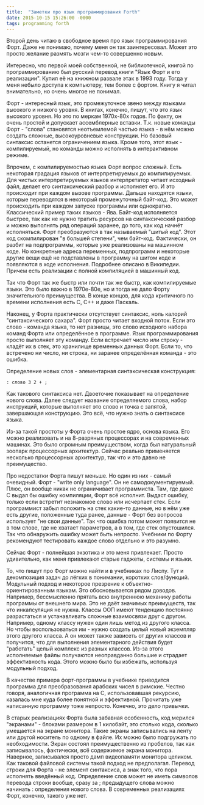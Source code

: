 ```yaml
---
title:  "Заметки про язык программирования Forth"
date: 2015-10-15 15:26:00 -0000
tags: programming forth
---
```


Второй день читаю в свободное время про язык программирования Форт. Даже не понимаю, почему меня он так заинтересовал. Может это просто желание размять мозги чем-то совершенно новым. 

Интересно, что первой моей собственной, не библиотечной, книгой по программированию был русский перевод книги "Язык Форт и его реализации". Купил её на книжном развале этак в 1993 году. Тогда у меня небыло доступа к компьютеру, тем более с фортом. Книгу я читал внимательно, но очень многое не понимал. 

Форт - интересный язык, это промежуточное звено между языками высокого и низкого уровня. В книгах, конечно, пишут, что это язык высокого уровня. Но это по меркам 1970х-80х годов. По факту, он очень простой и допускает ассемблерные вставки. Т.к. новые команды Форт - "слова" становятся неотъемлемой частью языка - в нём можно создать сложные, высокоуровневые конструкции. Но базовый синтаксис останется ограничением языка. Кроме того, этот язык - компилируемый, но команды можно исполнять в интерактивном режиме. 

Впрочем, с компилируемостью языка Форт вопрос сложный. Есть некоторая градация языков от интерпретируемых до компилируемых. Для чистых интерпретируемых языков интерпретатор читает исходный файл, делает его синтаксический разбор и исполняет его. И это происходит при каждом вызове программы. Дальше находятся языки, которые переводятся в некоторый промежуточный байт-код. Это может происходить при каждом запуске программы или однократно. Классический пример таких языков - Ява. Байт-код исполняется быстрее, так как не нужно тратить ресурсов на синтаксический разбор и можно выполнять ряд операций заранее, до того, как код начнёт исполняться. Форт преобразуются в так называемый "шитый код". Этот код скомпилирован "в большей степени", чем байт-код. Фактически, он разбит на подпрограммы, которые уже реализованы на машинном коде. Но конкретные адреса переменных, подпрограмм и некоторые другие вещи ещё не подставлены в программу на шитом коде и появляются в ходе исполнения. Подробнее описано в Википедии. Причем есть реализации с полной компиляцией в машинный код. 

Так что Форт так же быстр или почти так же быстр, как компилируемые языки. Это было важно в 1970е-80е, но и тогда не дало Форту значительного преимущества. В конце концов, для кода критичного по времени исполнения есть C, C++ и даже Паскаль. 

Наконец, у Форта практически отсутствует синтаксис, ноль калорий "синтаксического сахара". Форт просто читает входной поток. Если это слово - команда языка, то нет разницы, это слово исходного набора команд Форта или определённое в программе. Язык программирования просто выполняет эту команду. Если встречает число или строку - кладёт их в стек, это хранилище временных данных Форт. Если то, что встречено ни число, ни строка, ни заранее определённая команда - это ошибка.

Определение новых слов - элементарная синтаксическая конструкция:

    : слово 3 2 + ;

Как такового синтаксиса нет. Двоеточие показывает на определение нового слова. Далее следует название определяемого слова, набор инструкций, которые выполняет это слово и точка с запятой, завершающая конструкцию. Это всё, что нужно знать о синтаксисе языка.

Из-за такой простоты у Форта очень простое ядро, основа языка. Его можно реализовать и на 8-разряных процессорах и на современных машинах. Это было огромным преимуществом, когда был натуральный зоопарк процессорных архитектур. Сейчас реально применяется несколько процессорных архитектур, так что и это давно не преимущество.

Про недостатки Форта пишут меньше. Но один из них - самый очевидный. Форт - "write only language". Он не самодокументируемый. Плюс, он вообще никак не ограничивает программиста. Там, где даже С выдал бы ошибку компиляции, Форт всё исполнит. Выдаст ошибку, только если встретит незнакомое слово или исчерпает стек. Если программист забыл положить на стек какие-то данные, но в нём уже есть другие, положенные туда ранее, данные - Форт без вопросов использует "не свои данные". Так что ошибка потом может появится не в том слове, где не хватает параметров, а в том, где стек опустошился. Так что обнаружить ошибку может быть непросто. Учебники по Форту рекомендуют тестировать каждое слово отдельно и это разумно.

Сейчас Форт - полнейшая экзотика и это меня привлекает. Просто удивительно, как меня привлекают старые гаджеты, системы и языки.

То, что пишут про Форт можно найти и в учебниках по Лиспу. Тут и декомпозиция задач до лёгких в понимании, коротких слов/функций. Модульный подход и некоторое презрение к объектно-ориентированным языкам. Это обосновывается рядом доводов. Например, бессмысленно прятать всю внутреннюю механику работы программы от внешнего мира. Это не даёт значимых преимуществ, так что инкапсуляция не нужна. Классы ООП имеют тенденцию постоянно разрастаться и устанавливать сложные взаимосвязи друг с другом. Например, одному классу нужен один лишь метод из другого класса. Но чтобы воспользоваться им - нужно создать целый новый экземпляр этого другого класса. А он может также зависеть от других классов и получится, что для выполнения элементарного действия будет "работать" целый комплекс из разных классов. Из-за этого исполняемые файлы получаются неоправданно большие и страдает эффективность кода. Этого можно было бы избежать, используя модульный подход.

В качестве примера форт-программы в учебнике приводится программа для преобразования арабских чисел в римские. Честно говоря, аналогичная программа на С, использовавшая рекурсию, казалась мне куда более понятной и эффективной. Прочитать уже написанную программу тоже непросто. Конечно, это дело привычки.

В старых реализациях Форта была забавная особенность, код мерился "экранами" - блоками размером в 1 килобайт, это столько кода, сколько умещается на экране монитора. Такие экраны записывались на ленту или другой носитель по одному в файле. Их можно было подгружать по необходимости. Экран состоял преимущественно из пробелов, так как записывалось, фактически, всё содержимое экрана монитора. Наверное, записывался просто дамп видеопамяти монитора целиком. Как таковой файловой системы такой подход не предполагал. Перевод строки для Форта - не элемент синтаксиса, а знак того, что пора исполнять введённый код. Определение слов может не иметь символов перевода строки вообще, сразу за ; предыдущего слова можно начинать : определения нового слова. В современных реализациях Форт, конечно, такого уже нет. 